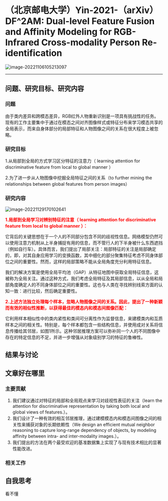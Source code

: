# （北京邮电大学）Yin-2021-（arXiv）DF^2AM: Dual-level Feature Fusion and Affinity Modeling for RGB-Infrared Cross-modality Person Re-identification

![image-20221106105213097](C:\Users\admin\AppData\Roaming\Typora\typora-user-images\image-20221106105213097.png)

------

## 问题、研究目标、研究内容

### 问题

由于类内差异和跨模态差异，RGB红外人物重新识别是一项具有挑战性的任务。现有的工作主要集中于通过在模态之间对齐图像样式或特征分布来学习模态共享的全局表示，而来自身体部分的局部特征和人物图像之间的关系在很大程度上被忽略。



### 研究目标

1.从局部到全局的方式学习区分特征的注意力（ learning attention for discriminative feature from local to global manner ）

2.为了进一步从人物图像中挖掘全局特征之间的关系（to further mining the relationships between global features from person images）

### 研究内容

![image-20221129170102641](C:\Users\admin\AppData\Roaming\Typora\typora-user-images\image-20221129170102641.png)

<font color='red'>**1.局部到全局学习对辨别特征的注意（ learning attention for discriminative feature from local to global manner ）：**</font>

它背后的关键思想在于一个人的不同部分包含不同的歧视性信息。网络模型仍然可以使用注意力机制从上半身捕捉有用的信息，而不管行人的下半身被什么东西遮挡（例如自行车）。具体而言，我们提出了局部关注：局部特征的关注是局部确定的，即，对其自身应用学习的变换函数，其中细化的部分聚集特征考虑不同身体部位之间的重要性。然而，这样的局部策略不能从全局角度充分利用特征信息。

我们的解决方案是使用全局平均池（GAP）从特征地图中获取全局特征信息，这被称为全局关注。通过这种方式，我们考虑全局特征及其局部信息，以从全局和局部角度确定人的不同身体部位之间的重要性。这也与人类在寻找辨别线索方面的认知一致：进行比较，然后确定重要性。

<font color='red'>**2.上述方法独立处理每个样本，忽略人物图像之间的关系。因此，提出了一种新颖而有效的相似性推断，以获得最佳的模态内和模态间图像匹配：**</font>

它利用样本相似性中的类内紧性和类间可分离性作为监督信息，来建模类内和互质样本之间的相关性。特别是，每个样本都包含一些结构信息，并使用成对关系将信息传播给其邻居，如图1所示。这种邻居推理方案可以弥补同一个人的不同图像中存在的特定信息的不足，并进一步增强从对象级别学习的特征的鲁棒性。

## 结果与讨论



## 文章好在哪里

### 主要贡献

1. 我们建议通过对特征的局部和全局观点来学习对歧视性表征的关注（learn the attention for discriminative representation by taking both local and global views of features.）。
2. 我们设计了一种有效的相互邻居推理，通过建模模态内和模态间图像之间的相关性来捕获对象的长期依赖性（We design an efficient mutual neighbor reasoning to capture long-range dependency of objects, by modeling affinity between intra- and inter-modality images.）。
3. 我们提出的方法在两个最受欢迎的基准数据集上实现了与现有技术相比的显著性能改进。



### 相关工作



## 自我思考

看不懂